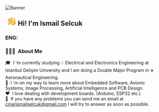 ![Banner](https://user-images.githubusercontent.com/74931027/157985846-8bc6fa17-52fa-466b-9717-802462554680.png)

<img alt="Night Coding" src="./pictures/Hand%20Wave.gif" width='40' align="left"/><h2>Hi! I'm Ismail Selcuk</h2>
### ENG:

### 👨🏻‍💻 &nbsp;About Me

🎓 &nbsp;I 'm currently studying 💡 Electrical and Electronics Engineering at Istanbul Gelişim University and I am doing a Double Major Program in ✈️ Aeronautical Engineering.\
👾 &nbsp;I 'm on my way to learn more about Embedded Software, Avionic Systems, Image Processing, Artificial Intelligence and PCB Design.\
❤️ &nbsp;I love dealing with development boards. (Arduino, ESP32 etc.)\
📧 &nbsp;If you have any problems you can send me an email at cinarismailselcuk@gmail.com I will try to answer as soon as possible.
